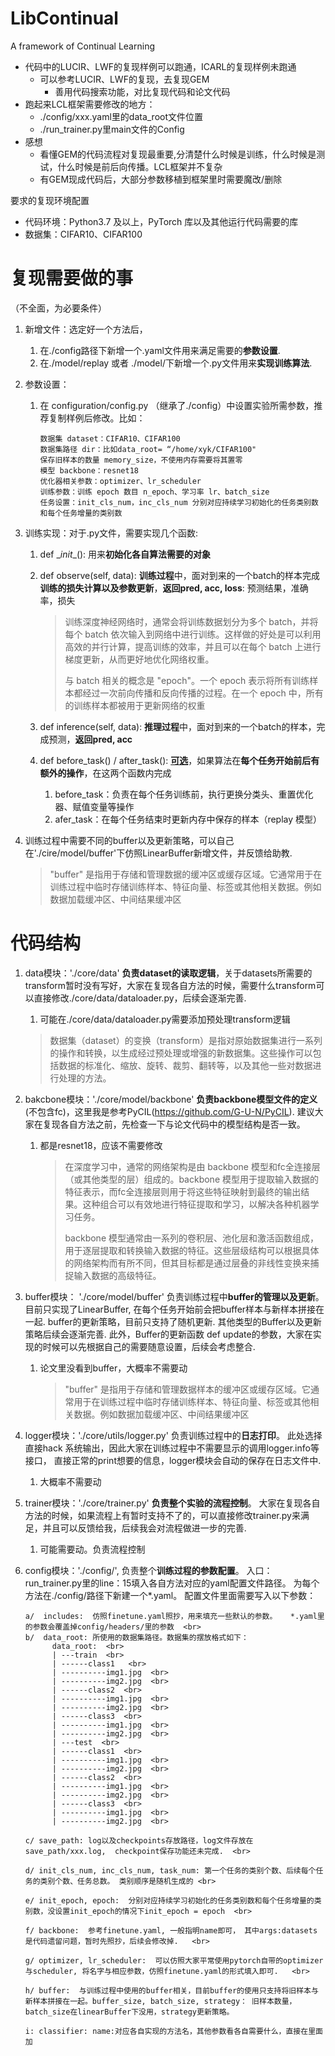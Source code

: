 # LibContinual

A framework of Continual Learning

* 代码中的LUCIR、LWF的复现样例可以跑通，ICARL的复现样例未跑通
  * 可以参考LUCIR、LWF的复现，去复现GEM
    * 善用代码搜索功能，对比复现代码和论文代码
* 跑起来LCL框架需要修改的地方：
  * ./config/xxx.yaml里的data_root文件位置
  * ./run_trainer.py里main文件的Config
* 感想
  * 看懂GEM的代码流程对复现最重要,分清楚什么时候是训练，什么时候是测试，什么时候是前后向传播。LCL框架并不复杂
  * 有GEM现成代码后，大部分参数移植到框架里时需要魔改/删除


要求的复现环境配置

* 代码环境：Python3.7 及以上，PyTorch 库以及其他运行代码需要的库
* 数据集：CIFAR10、CIFAR100

# 复现需要做的事

（不全面，为必要条件）

1. 新增文件：选定好一个方法后，

   1. 在./config路径下新增一个.yaml文件用来满足需要的**参数设置**. 
   2. 在./model/replay 或者 ./model/下新增一个.py文件用来**实现训练算法**. 

2. 参数设置：

   1. 在 configuration/config.py （继承了./config）中设置实验所需参数，推荐复制样例后修改。比如：

      ```
      数据集 dataset：CIFAR10、CIFAR100
      数据集路径 dir：比如data_root= “/home/xyk/CIFAR100"
      保存旧样本的数量 memory_size，不使用内存需要将其置零
      模型 backbone：resnet18
      优化器相关参数：optimizer、lr_scheduler
      训练参数：训练 epoch 数目 n_epoch、学习率 lr、batch_size
      任务设置：init_cls_num，inc_cls_num 分别对应持续学习初始化的任务类别数和每个任务增量的类别数
      ```

3. 训练实现：对于.py文件，需要实现几个函数: <br>

   1. def \__init__():  用来**初始化各自算法需要的对象**

   2. def observe(self, data):  **训练过程**中，面对到来的一个batch的样本完成**训练的损失计算以及参数更新**，**返回pred, acc, loss**:  预测结果，准确率，损失    <br>

      > 训练深度神经网络时，通常会将训练数据划分为多个 batch，并将每个 batch 依次输入到网络中进行训练。这样做的好处是可以利用高效的并行计算，提高训练的效率，并且可以在每个 batch 上进行梯度更新，从而更好地优化网络权重。
      >
      > 与 batch 相关的概念是 "epoch"。一个 epoch 表示将所有训练样本都经过一次前向传播和反向传播的过程。在一个 epoch 中，所有的训练样本都被用于更新网络的权重

   3. def inference(self, data):   **推理过程**中，面对到来的一个batch的样本，完成预测，**返回pred, acc**   <br>

   4. def before_task() / after_task():  <u>**可选**</u>，如果算法在**每个任务开始前后有额外的操作**，在这两个函数内完成   <br>

      1. before_task：负责在每个任务训练前，执行更换分类头、重置优化器、赋值变量等操作
      2. afer_task：在每个任务结束时更新内存中保存的样本（replay 模型）

4. 训练过程中需要不同的buffer以及更新策略，可以自己在'./cire/model/buffer'下仿照LinearBuffer新增文件，并反馈给助教.

   > "buffer" 是指用于存储和管理数据的缓冲区或缓存区域。它通常用于在训练过程中临时存储训练样本、特征向量、标签或其他相关数据。例如数据加载缓冲区、中间结果缓冲区




# 代码结构

1. data模块：'./core/data' **负责dataset的读取逻辑**，关于datasets所需要的transform暂时没有写好，大家在复现各自方法的时候，需要什么transform可以直接修改./core/data/dataloader.py，后续会逐渐完善. <br>

   1. 可能在./core/data/dataloader.py需要添加预处理transform逻辑

   > 数据集（dataset）的变换（transform）是指对原始数据集进行一系列的操作和转换，以生成经过预处理或增强的新数据集。这些操作可以包括数据的标准化、缩放、旋转、裁剪、翻转等，以及其他一些对数据进行处理的方法。

2. bakcbone模块：'./core/model/backbone' **负责backbone模型文件的定义**(不包含fc)，这里我是参考PyCIL(https://github.com/G-U-N/PyCIL).   建议大家在复现各自方法之前，先检查一下与论文代码中的模型结构是否一致。   <br>

   1. 都是resnet18，应该不需要修改

      > 在深度学习中，通常的网络架构是由 backbone 模型和fc全连接层（或其他类型的层）组成的。backbone 模型用于提取输入数据的特征表示，而fc全连接层则用于将这些特征映射到最终的输出结果。这种组合可以有效地进行特征提取和学习，以解决各种机器学习任务。
      >
      > backbone 模型通常由一系列的卷积层、池化层和激活函数组成，用于逐层提取和转换输入数据的特征。这些层级结构可以根据具体的网络架构而有所不同，但其目标都是通过层叠的非线性变换来捕捉输入数据的高级特征。

3. buffer模块： './core/model/buffer' 负责训练过程中**buffer的管理以及更新**。 目前只实现了LinearBuffer, 在每个任务开始前会把buffer样本与新样本拼接在一起.  buffer的更新策略，目前只支持了随机更新.  其他类型的Buffer以及更新策略后续会逐渐完善.  此外，Buffer的更新函数 def update的参数，大家在实现的时候可以先根据自己的需要随意设置，后续会考虑整合.  <br>

   1. 论文里没看到buffer，大概率不需要动

      > "buffer" 是指用于存储和管理数据样本的缓冲区或缓存区域。它通常用于在训练过程中临时存储训练样本、特征向量、标签或其他相关数据。例如数据加载缓冲区、中间结果缓冲区

4. logger模块：'./core/utils/logger.py' 负责训练过程中的**日志打印**。 此处选择直接hack 系统输出，因此大家在训练过程中不需要显示的调用logger.info等接口，  直接正常的print想要的信息，logger模块会自动的保存在日志文件中.  

   1. 大概率不需要动

5. trainer模块：'./core/trainer.py' **负责整个实验的流程控制**。 大家在复现各自方法的时候，如果流程上有暂时支持不了的，可以直接修改trainer.py来满足，并且可以反馈给我，后续我会对流程做进一步的完善.  <br>

   1. 可能需要动。负责流程控制

6. config模块：'./config/', 负责整个**训练过程的参数配置**。
   入口：run_trainer.py里的line：15填入各自方法对应的yaml配置文件路径。 为每个方法在./config/路径下新建一个*.yaml。 配置文件里面需要写入以下参数： <br>

   ```
   a/  includes:  仿照finetune.yaml照抄，用来填充一些默认的参数。   *.yaml里的参数会覆盖掉config/headers/里的参数  <br>
   b/  data_root: 所使用的数据集路径。数据集的摆放格式如下：
         data_root:  <br>
         | ---train  <br>
         | ------class1   <br>
         | ----------img1.jpg  <br>
         | ----------img2.jpg  <br>
         | ------class2  <br>
         | ----------img1.jpg  <br>
         | ----------img2.jpg  <br>
         | ------class3  <br>
         | ----------img1.jpg  <br>
         | ----------img2.jpg  <br>
         | ---test  <br>
         | ------class1  <br>
         | ----------img1.jpg  <br>
         | ----------img2.jpg  <br>
         | ------class2  <br>
         | ----------img1.jpg  <br>
         | ----------img2.jpg  <br>
         | ------class3  <br>
         | ----------img1.jpg  <br>
         | ----------img2.jpg  <br>
   
   c/ save_path: log以及checkpoints存放路径，log文件存放在 save_path/xxx.log,  checkpoint保存功能还未完成.  <br>
   
   d/ init_cls_num, inc_cls_num, task_num: 第一个任务的类别个数、后续每个任务的类别个数、任务总数。 类别顺序是随机生成的 <br>
   
   e/ init_epoch, epoch:  分别对应持续学习初始化的任务类别数和每个任务增量的类别数，没设置init_epoch的情况下init_epoch = epoch  <br>
   
   f/ backbone:  参考finetune.yaml, 一般指明name即可， 其中args:datasets 是代码遗留问题，暂时先照抄，后续会修改掉.   <br>
   
   g/ optimizer, lr_scheduler:  可以仿照大家平常使用pytorch自带的optimizer与scheduler, 将名字与相应参数，仿照finetune.yaml的形式填入即可.   <br>
   
   h/ buffer:  与训练过程中使用的buffer相关，目前buffer的使用只支持将旧样本与新样本拼接在一起。buffer_size, batch_size, strategy： 旧样本数量，batch_size在linearBuffer下没用，strategy更新策略。
   
   i: classifier: name:对应各自实现的方法名，其他参数看各自需要什么，直接在里面加
   ```

   
